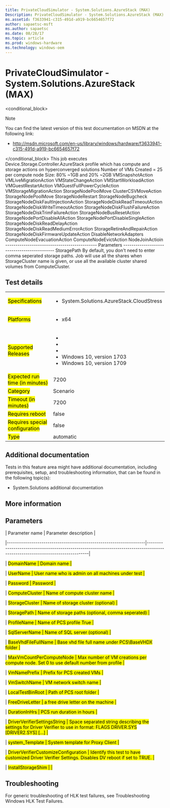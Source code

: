 ```yaml
---
title: PrivateCloudSimulator - System.Solutions.AzureStack (MAX)
Description: PrivateCloudSimulator - System.Solutions.AzureStack (MAX)
ms.assetid: f3633941-c315-491d-a919-bc6654657f72
author: sapaetsc-msft
ms.author: sapaetsc
ms.date: 08/28/17
ms.topic: article
ms.prod: windows-hardware
ms.technology: windows-oem
---
```


# PrivateCloudSimulator - System.Solutions.AzureStack (MAX)

<conditional_block> <conditions> <docset value="standalone"></docset> </conditions>

>[!NOTE]
You can find the latest version of this test documentation on MSDN at the following link:

-   <xref hlink="http://msdn.microsoft.com/en-us/library/windows/hardware/f3633941-c315-491d-a919-bc6654657f72">http://msdn.microsoft.com/en-us/library/windows/hardware/f3633941-c315-491d-a919-bc6654657f72</b>


</conditional_block> This job executes Device.Storage.Controller.AzureStack profile which has compute and storage actions on hyperconverged solutions Number of VMs Created = 25 per compute node Size: 80% ~1GB and 20% ~2GB VMSnapshotAction VMLiveMigrationAction VMStateChangeAction VMStartWorkloadAction VMGuestRestartAction VMGuestFullPowerCycleAction VMStorageMigrationAction StorageNodePoolMove ClusterCSVMoveAction StorageNodePoolMove StorageNodeRestart StorageNodeBugcheck StorageNodeDiskFaultInjectionAction StorageNodeDiskReadTimeoutAction StorageNodeDiskWriteTimeoutAction StorageNodeDiskFlushFailureAction StorageNodeDiskTrimFailureAction StorageNodeBusResetAction StorageNodePortDisableAllAction StorageNodePortDisableSingleAction StorageNodeDiskReadDelayAction StorageNodeDiskReadMediumErrorAction StorageRetireAndRepairAction StorageNodeDiskFirmwareUpdateAction DisableNetworkAdapters ComputeNodeEvacuationAction ComputeNodeEvictAction NodeJoinActioin --------------------------------------------- Parameters -------------------------------------------- StoragePath By default, you don't need to enter comma seperated storage paths. Job will use all the shares when StorageCluster name is given, or use all the available cluster shared volumes from ComputeCluster.

## Test details

<table>
<colgroup>
<col width="50%" />
<col width="50%" />
</colgroup>
<tbody>
<tr class="odd">
<td><mark type="bullet_intro">Specifications</b></td>
<td><ul>
<li>System.Solutions.AzureStack.CloudStress</li>
</ul></td>
</tr>
<tr class="even">
<td><mark type="bullet_intro">Platforms</b></td>
<td><ul>
<li><tla rid="win_threshold_server"></tla> x64</li>
</ul></td>
</tr>
<tr class="odd">
<td><mark type="bullet_intro">Supported Releases</b></td>
<td><ul>
<li><tla rid="win_10"></tla></li>
<li><tla rid="win_10_th2"></tla></li>
<li><tla rid="win_10_rs1"></tla></li>
<li>Windows 10, version 1703</li>
<li>Windows 10, version 1709</li>
</ul></td>
</tr>
<tr class="even">
<td><mark type="bullet_intro">Expected run time (in minutes)</b></td>
<td>7200</td>
</tr>
<tr class="odd">
<td><mark type="bullet_intro">Category</b></td>
<td>Scenario</td>
</tr>
<tr class="even">
<td><mark type="bullet_intro">Timeout (in minutes)</b></td>
<td>7200</td>
</tr>
<tr class="odd">
<td><mark type="bullet_intro">Requires reboot</b></td>
<td>false</td>
</tr>
<tr class="even">
<td><mark type="bullet_intro">Requires special configuration</b></td>
<td>false</td>
</tr>
<tr class="odd">
<td><mark type="bullet_intro">Type</b></td>
<td>automatic</td>
</tr>
</tbody>
</table>

## Additional documentation

Tests in this feature area might have additional documentation, including prerequisites, setup, and troubleshooting information, that can be found in the following topic(s):

-   <xref rid="p_hlk_test.system_solutions_additional_documentation">System.Solutions additional documentation</b>

## More information

## Parameters

| Parameter name                                                     | Parameter description                                                                                                         |
|--------------------------------------------------------------------|-------------------------------------------------------------------------------------------------------------------------------|
| <mark type="bullet_intro">DomainName</b>                           | Domain name                                                                                                                   |
| <mark type="bullet_intro">UserName</b>                             | User name who is admin on all machines under test                                                                             |
| <mark type="bullet_intro">Password</b>                             | Password                                                                                                                      |
| <mark type="bullet_intro">ComputeCluster</b>                       | Name of compute cluster name                                                                                                  |
| <mark type="bullet_intro">StorageCluster</b>                       | Name of storage cluster (optional)                                                                                            |
| <mark type="bullet_intro">StoragePath</b>                          | Name of storage paths (optional, comma seperated)                                                                             |
| <mark type="bullet_intro">ProfileName</b>                          | Name of PCS profile True                                                                                                      |
| <mark type="bullet_intro">SqlServerName</b>                        | Name of SQL server (optional)                                                                                                 |
| <mark type="bullet_intro">BaseVhdFileFullName</b>                  | Base vhd file full name under PCS\\BaseVHDX folder                                                                            |
| <mark type="bullet_intro">MaxVmCountPerComputeNode</b>             | Max number of VM creations per compute node. Set 0 to use default number from profile                                         |
| <mark type="bullet_intro">VmNamePrefix</b>                         | Prefix for PCS created VMs                                                                                                    |
| <mark type="bullet_intro">VmSwitchName</b>                         | VM network switch name                                                                                                        |
| <mark type="bullet_intro">LocalTestBinRoot</b>                     | Path of PCS root folder                                                                                                       |
| <mark type="bullet_intro">FreeDriveLetter</b>                      | a free drive letter on the machine                                                                                            |
| <mark type="bullet_intro">DurationInHrs</b>                        | PCS run duration in hours                                                                                                     |
| <mark type="bullet_intro">DriverVerifierSettingsString</b>         | Space separated string describing the settings for Driver Verifier to use in format: FLAGS DRIVER.SYS \[DRIVER2.SYS\] \[...\] |
| <mark type="bullet_intro">system\_Template</b>                     | System template for Proxy Client                                                                                              |
| <mark type="bullet_intro">DriverVerifierCustomizeConfiguration</b> | Identify this test to have customized Driver Verifier Settings. Disables DV reboot if set to TRUE.                            |
| <mark type="bullet_intro">InstallStorageShim</b>                   |                                                                                                                               |

## Troubleshooting

For generic troubleshooting of HLK test failures, see <xref rid="p_hlk.troubleshooting_windows_hlk_test_failures">Troubleshooting Windows HLK Test Failures</b>.



